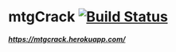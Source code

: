 # mtgCrack [![Build Status](https://travis-ci.org/youhide/mtgCrack.svg?branch=master)](https://travis-ci.org/youhide/mtgCrack)
##### <https://mtgcrack.herokuapp.com/>
